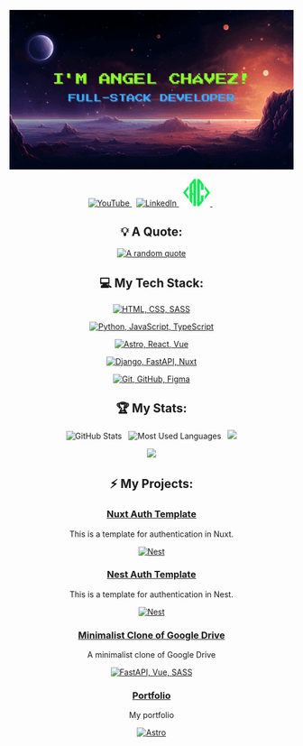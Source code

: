 <div align="center">

[![I'm Angel Chávez!](assets/animation.gif)](https://github.com/angelchavez19)

<p>
    <a href="https://www.youtube.com/@caminoAsenior">
        <img src="https://cdn3.iconfinder.com/data/icons/social-network-30/512/social-06-512.png" alt="YouTube" width="48px" height="48px">
    </a> &nbsp;
    <a href="https://www.linkedin.com/in/angel-chávez">
        <img src="https://skillicons.dev/icons?i=linkedin" alt="LinkedIn">
    </a> &nbsp;
    <a href="https://angelchavez-portfolio.vercel.app/">
        <img src="assets/favicon.png" alt="My Website">
    </a> &nbsp;
</p>

</div>







<div align="center">

## 💡 A Quote:

[![A random quote](https://quotes-github-readme.vercel.app/api?type=horizontal&theme=dark)](https://github.com/piyushsuthar/github-readme-quotes)

## 💻 My Tech Stack:

[![HTML, CSS, SASS](https://skillicons.dev/icons?i=html,css,sass)](https://skillicons.dev)

[![Python, JavaScript, TypeScript](https://skillicons.dev/icons?i=py,js,ts)](https://skillicons.dev)

[![Astro, React, Vue](https://skillicons.dev/icons?i=astro,react,vue)](https://skillicons.dev)

[![Django, FastAPI, Nuxt](https://skillicons.dev/icons?i=django,fastapi,nuxt,nest)](https://skillicons.dev)

[![Git, GitHub, Figma](https://skillicons.dev/icons?i=git,github,figma)](https://skillicons.dev)

## 🏆 My Stats:

<p align="center">
    <img height=175 alt="GitHub Stats" src="https://github-readme-stats.vercel.app/api?username=angelchavez19&show_icons=true&count_private=true&theme=dark" />&nbsp;&nbsp;
    <img height=175 alt="Most Used Languages" src="https://github-readme-stats.vercel.app/api/top-langs/?username=angelchavez19&layout=compact&theme=dark" />&nbsp;&nbsp;
  <img src ="https://github-readme-streak-stats.herokuapp.com?user=angelchavez19&layout=compact&theme=dark">
</p>

<p align="center">
    <img src="https://github-profile-trophy.vercel.app/?username=angelchavez19&theme=tokyonight"/>
</p>

## ⚡ My Projects:

### [Nuxt Auth Template](https://github.com/angelchavez19/nuxt-auth-template)

This is a template for authentication in Nuxt.

[![Nest](https://skillicons.dev/icons?i=nuxt)](https://skillicons.dev)

### [Nest Auth Template](https://github.com/angelchavez19/nest-auth-template)

This is a template for authentication in Nest.

[![Nest](https://skillicons.dev/icons?i=nest,prisma)](https://skillicons.dev)

### [Minimalist Clone of Google Drive](https://github.com/angelchavez19/google-drive-clone-v1)

A minimalist clone of Google Drive

[![FastAPI, Vue, SASS](https://skillicons.dev/icons?i=fastapi,vue,sass)](https://skillicons.dev)

### [Portfolio](https://github.com/angelchavez19/portfolio-freelance)

My portfolio

[![Astro](https://skillicons.dev/icons?i=astro)](https://skillicons.dev)

</div>
